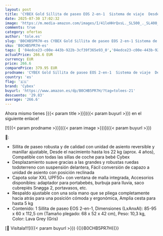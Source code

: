 ```yaml
---
layout: post
title: 'CYBEX Gold Sillita de paseo EOS 2-en-1  Sistema de viaje  Desde el nacimiento hasta 22 kg  aprox. 4 años   Gris  Lava Grey '
date: 2025-07-30 17:02:32
image: 'https://m.media-amazon.com/images/I/41leHHrQxsL._SL500_._SL400_.jpg'
comments: true
category: ofertas
author: 'tole.es'
slug: 'B0CHB5PR7H-es CYBEX Gold Sillita de paseo EOS 2-en-1 Sistema de viaje...'
sku: 'B0CHB5PR7H-es'
tags: [ '04edce23-c00e-443b-922b-3cf39f365e93_0','04edce23-c00e-443b-922b-3cf39f365e93_1101','04edce23-c00e-443b-922b-3cf39f365e93_3401','Arborist Merchandising Root','Bebé','Carritos y sillas de paseo','Carritos, sillas de paseo y accesorios','Chasis de silla de paseo para silla de coche','Self Service','Sillas de coche, cochecitos y accesorios','Special Features Stores','Todos los cochecitos','cybex','🇪🇸', ]
actualPrice: 266.6 EUR
currency: EUR
price: 266.6
comparePrice: 379.95 EUR
prodname: 'CYBEX Gold Sillita de paseo EOS 2-en-1  Sistema de viaje  Desde el nacimiento hasta 22 kg  aprox. 4 años   Gris  Lava Grey '
country: 'es'
flag: '🇪🇸'
brand: 'Cybex'
buyurl: 'https://www.amazon.es/dp/B0CHB5PR7H/?tag=tolees-21'
descuento: '29.83'
average: '266.6'
---
```


Ahora mismo tienes [{{< param title >}}]({{< param buyurl >}}) en el siguiente enlace!

[![{{< param prodname >}}]({{< param image >}})]({{< param buyurl >}})

🔎:

- Sillita de paseo robusta y de calidad con unidad de asiento reversible y manillar ajustable, Desde el nacimiento hasta los 22 kg (aprox. 4 años), Compatible con todas las sillas de coche para bebé Cybex
- Desplazamiento suave gracias a las grandes y robustas ruedas todoterreno con suspensión delantera, Fácil conversión de capazo a unidad de asiento con posición reclinada
- Capota solar XXL UPF50+ con ventana de malla integrada, Accesorios disponibles: adaptador para portabebés, burbuja para lluvia, saco cubrepiés Snøgga 2, portavasos, etc.
- Respaldo ajustable con una sola mano que se pliega completamente hacia atrás para una posición cómoda y ergonómica, Amplia cesta para hasta 5 kg
- Contenido: 1 Sillita de paseo EOS 2-en-1, Dimensiones (LxAnxAl): 85-95 x 60 x 112,5 cm (Tamaño plegado: 68 x 52 x 42 cm), Peso: 10,3 kg, Color: Lava Grey (Gris)

[🛒 Visítala!!!]({{< param buyurl >}})
{{<world>}}B0CHB5PR7H{{</world>}}
